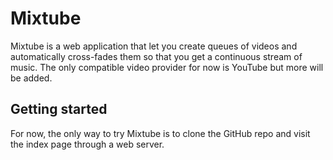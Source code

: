 # Mixtube

Mixtube is a web application that let you create queues of videos and automatically cross-fades them so that you get a continuous stream of music. The only compatible video provider for now is YouTube but more will be added.

## Getting started
For now, the only way to try Mixtube is to clone the GitHub repo and visit the index page through a web server.
